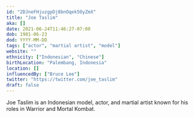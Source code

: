 ```yaml
---
id: "2DJneFHjuzgpDj8bnOqek5OyZmX"
title: "Joe Taslim"
aka: []
date: 2021-06-24T11:46:27-07:00
dob: 1981-06-23
dod: YYYY-MM-DD
tags: ["actor", "martial artist", "model"]
website: ""
ethnicity: ["Indonesian", "Chinese"]
birthLocation: "Palembang, Indonesia"
location: []
influencedBy: ["Bruce Lee"]
twitter: "https://twitter.com/joe_taslim"
draft: false
---
```


Joe Taslim is an Indonesian model, actor, and martial artist known for his roles
in Warrior and Mortal Kombat.
